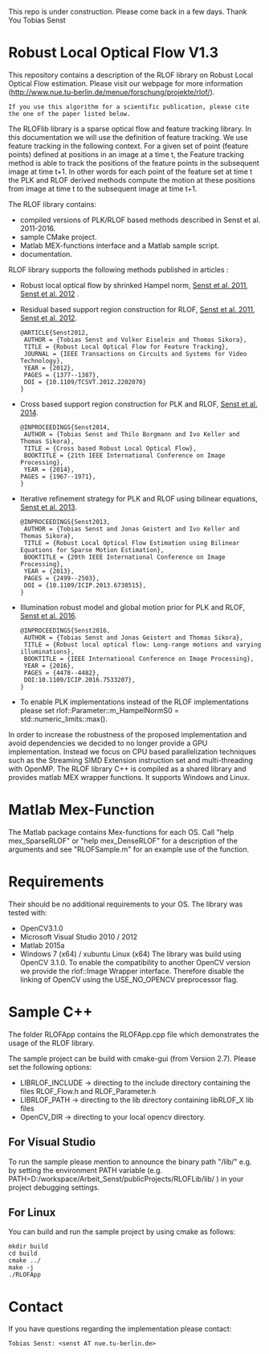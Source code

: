 This repo is under construction. Please come back in a few days.
Thank You 
Tobias Senst

# Robust Local Optical Flow V1.3
This repository contains a description of the RLOF library on Robust Local Optical Flow estimation. 
Please visit our webpage for more information (http://www.nue.tu-berlin.de/menue/forschung/projekte/rlof/).

	If you use this algorithm for a scientific publication, please cite the one of the paper listed below.

The RLOFlib library is a sparse optical flow and feature tracking library. In this documentation we will use the definition of feature tracking. We use feature tracking in the following context. 
For a given set of point (feature points) defined at positions in an image at a time t, the Feature tracking method is able to track the positions of the feature points in the subsequent image at time t+1. 
In other words for each point of the feature set at time t the PLK and RLOF derived methods compute the motion at these positions from image at time t to the subsequent image at time t+1.

The RLOF library contains:
 
  - compiled versions of PLK/RLOF based methods described in Senst et al. 2011-2016.
  - sample CMake project.
  - Matlab MEX-functions interface and a Matlab sample script.
  - documentation.
  
RLOF library supports the following methods published in articles :
  
  - Robust local optical flow by shrinked Hampel norm, <a href="http://elvera.nue.tu-berlin.de/files/1277Senst2011.pdf">Senst et al. 2011</a>, <a href="http://elvera.nue.tu-berlin.de/files/1349Senst2012.pdf">Senst et al. 2012</a> .
  - Residual based support region construction for RLOF, <a href="http://elvera.nue.tu-berlin.de/files/1277Senst2011.pdf">Senst et al. 2011</a>, <a href="http://elvera.nue.tu-berlin.de/files/1349Senst2012.pdf">Senst et al. 2012</a>.
  
  		@ARTICLE{Senst2012,
		 AUTHOR = {Tobias Senst and Volker Eiselein and Thomas Sikora},
		 TITLE = {Robust Local Optical Flow for Feature Tracking},
		 JOURNAL = {IEEE Transactions on Circuits and Systems for Video Technology},
		 YEAR = {2012},                                                             
		 PAGES = {1377--1387},                                                      
		 DOI = {10.1109/TCSVT.2012.2202070}                                         
		} 
				
  - Cross based support region construction for PLK and RLOF, <a href="http://elvera.nue.tu-berlin.de/files/1448Senst2014.pdf">Senst et al. 2014</a>.
  
  		@INPROCEEDINGS{Senst2014,		    									
		 AUTHOR = {Tobias Senst and Thilo Borgmann and Ivo Keller and Thomas Sikora},
		 TITLE = {Cross based Robust Local Optical Flow},							
		 BOOKTITLE = {21th IEEE International Conference on Image Processing},      
		 YEAR = {2014},															    	 PAGES = {1967--1971},													    		}		 
		 
  - Iterative refinement strategy for PLK and RLOF using bilinear equations, <a href="http://elvera.nue.tu-berlin.de/files/1422Senst2013.pdf">Senst et al. 2013</a>.
  
 		@INPROCEEDINGS{Senst2013,	   
		 AUTHOR = {Tobias Senst and Jonas Geistert and Ivo Keller and Thomas Sikora},	
		 TITLE = {Robust Local Optical Flow Estimation using Bilinear Equations for Sparse Motion Estimation},	
		 BOOKTITLE = {20th IEEE International Conference on Image Processing},	   
		 YEAR = {2013},													    
		 PAGES = {2499--2503},
		 DOI = {10.1109/ICIP.2013.6738515},	
		}	
		
  - Illumination robust model and global motion prior for PLK and RLOF, <a href="http://elvera.nue.tu-berlin.de/files/1496Senst2016.pdf">Senst et al. 2016</a>.
  
		@INPROCEEDINGS{Senst2016,			    							
		 AUTHOR = {Tobias Senst and Jonas Geistert and Thomas Sikora},		
		 TITLE = {Robust local optical flow: Long-range motions and varying illuminations},				
		 BOOKTITLE = {IEEE International Conference on Image Processing},		
		 YEAR = {2016},			
		 PAGES = {4478--4482},													
		 DOI:10.1109/ICIP.2016.7533207},										
		}
		
  - To enable PLK implementations instead of the RLOF implementations please set rlof::Parameter::m_HampelNormS0 = std::numeric_limits<float>::max().
    
In order to increase the robustness of the proposed implementation and avoid dependencies we decided to no longer provide a GPU implementation. Instead we focus on CPU based 
parallelization techniques such as the Streaming SIMD Extension instruction set and multi-threading with OpenMP. The RLOF library C++ is compiled as a shared library and provides matlab MEX 
wrapper functions. It supports Windows and Linux. 
  
# Matlab Mex-Function
The Matlab package contains Mex-functions for each OS. 
Call "help mex_SparseRLOF" or "help mex_DenseRLOF" for a description of the arguments and see "RLOFSample.m" for an example use of the function.  
  
# Requirements
Their should be no additional requirements to your OS. The library was tested with:
  - OpenCV3.1.0
  - Microsoft Visual Studio 2010 / 2012
  - Matlab 2015a
  - Windows 7 (x64) / xubuntu Linux (x64)
The library was build using OpenCV 3.1.0. To enable the compatibility to another OpenCV version we provide the rlof::Image Wrapper interface.
Therefore disable the linking of OpenCV using the USE_NO_OPENCV preprocessor flag.

# Sample C++
The folder RLOFApp contains the RLOFApp.cpp file which demonstrates the usage of the RLOF library.
 
The sample project can be build with cmake-gui (from Version 2.7). Please set the following options:
 - LIBRLOF_INCLUDE -> directing to the include directory containing the files RLOF_Flow.h and RLOF_Parameter.h
 - LIBRLOF_PATH 	-> directing to the lib directory containing libRLOF_X lib files
 - OpenCV_DIR 		-> directing to your local opencv directory.
## For Visual Studio  
To run the sample please mention to announce the binary path "/lib/" e.g. by setting the environment PATH variable
(e.g. PATH=D:/workspace/Arbeit_Senst/publicProjects/RLOFLib/lib/ ) in your project debugging settings.
## For Linux
You can build and run the sample project by using cmake as follows:

	mkdir build
	cd build
	cmake ../
	make -j
	./RLOFApp
# Contact 
If you have questions regarding the implementation please contact:

	Tobias Senst: <senst AT nue.tu-berlin.de> 
